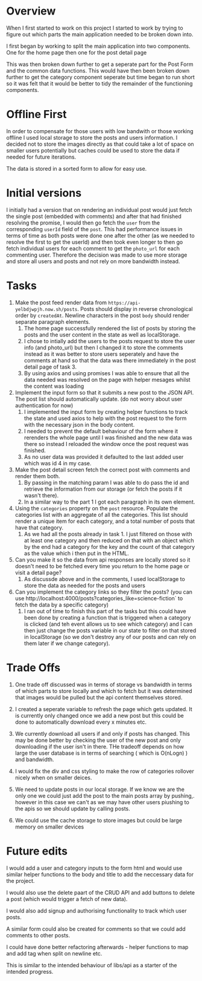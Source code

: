 # Overview

When I first started to work on this project I started to work by trying to figure out which parts the main application needed to be broken down into.

I first began by working to split the main application into two components. One for the home page then one for the post detail page

This was then broken down further to get a seperate part for the Post Form and the common data functions. This would have then been broken down further to get the category component seperate but time began to run short so it was felt that it would be better to tidy the remainder of the functioning components.

# Offline First

In order to compensate for those users with low bandwith or those working offline I used local storage to store the posts and users information. I decided not to store the images directly as that could take a lot of space on smaller users potentially but caches could be used to store the data if needed for future iterations.

The data is stored in a sorted form to allow for easy use.  

# Initial versions

I initially had a version that on rendering an individual post would just fetch the single post (embedded with comments) and after that had finished resolving the promise, I would then go fetch the ``user`` from the corresponding ``userId`` field of the ``post``. This had performance issues in terms of time as both posts were done one after the other (as we needed to resolve the first to get the userId) and then took even longer to then go fetch individual users for each comment to get the ``photo_url`` for each commenting user. Therefore the decision was made to use more storage and store all users and posts and not rely on more bandwidth instead.  


# Tasks

1. Make the post feed render data from `https://api-yelbdjwpjh.now.sh/posts`. Posts should display in reverse chronological order by `createdAt`. Newline characters in the post `body` should render separate paragraph elements.
    1. The home page successfully rendered the list of posts by storing the posts and the user content in the state as well as localStorage.
    1. I chose to intially add the users to the posts request to store the user info (and photo_url) but then I changed it to store the comments instead as it was better to store users seperately and have the comments at hand so that the data was there immediately in the post detail page of task 3. 
    1. By using axios and using promises I was able to ensure that all the data needed was resolved on the page with helper mesages whilst the content was loading
1. Implement the input form so that it submits a new post to the JSON API. The post list should automatically update.
   (do not worry about user authentication for now)
   1.   I implemented the input form by creating helper functions to track the state and used axios to help with the post request to the form with the necessary json in the body content.
   1.   I needed to prevent the default behaviour of the form where it rerenders the whole page until I was finished and the new data was there so instead I reloaded the window once the post request was finished.
   1.   As no user data was provided it defaulted to the last added user which was id 4 in my case.
1. Make the post detail screen fetch the correct post with comments and render them both.
    1. By passing in the matching param  I was able to do pass the id and retrieve the information from our storage (or fetch the posts if it wasn't there).
    1. In a similar way to the part 1 I got each paragraph in its own element.
1. Using the `categories` property on the `post` resource. Populate the categories list with an aggregate of all the categories. This list should render a unique item for each category, and a total number of posts that have that category.
    1. As we had all the posts already in task 1. I just filtered on those with at least one category and then reduced on that with an object which by the end had a category for the key and the count of that category as the value which i then put in the HTML.
1. Can you make it so the data from api responses are locally stored so it doesn't need to be fetched every time you return to the home page or visit a detail page?
    1. As discussde above and in the comments, I used localStorage to store the data as needed for the posts and users
1. Can you implement the category links so they filter the posts? (you can use http://localhost:4000/posts?categories_like=science-fiction` to fetch the data by a specific category)
    1. I ran out of time to finish this part of the tasks but this could have been done by creating a function that is triggered when a category is clicked (and teh event allows us to see which category) and I can then just change the posts variable in our state to filter on that stored in localStorage (so we don't destroy any of our posts and can rely on them later if we change category).

# Trade Offs

1. One trade off discussed was in terms of storage vs bandwidth in terms of which parts to store locally and which to fetch but it was determined that images would be pulled but the api content themselves stored.

1. I created a seperate variable to refresh the page which gets updated. It is currently only changed once we add a new post but this could be done to automatically download every x minutes etc.

1. We currently download all users if and only if posts has changed. This may be done better by  checking the user of the new post and only downloading if the user isn't in there. THe tradeoff depends on how large the user database is in terms of searching ( which is O(nLogn) ) and bandwidth.

1. I would fix the div and css styling to make the row of categories rollover nicely when on smaller deices.

1. We need to update posts in our local storage. If we know we are the only one we could just add the post to the main posts array by pushing,. however in this case we can't as we may have other users piushing to the apis so we should update by calling posts.

1. We could use the cache storage to store images but could be large memory on smaller devices


# Future edits

I would add a user and category inputs to the form html and would use similar helper functions to the body and title to add the neccessary data for the project.

I would also use the delete paart of the CRUD API and add buttons to delete a post (which would trigger a fetch of new data). 

I would also add signup and authorising functionality to track which user posts.

A similar form could also be created for comments so that we could add comments to other posts.

I could have done better refactoring afterwards - helper functions to map and add tag when split on newline etc.

This is similar to the intended behaviour of libs/api as a starter of the intended progress. 